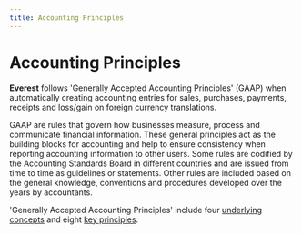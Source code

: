 ```yaml
---
title: Accounting Principles
---
```


# Accounting Principles


**Everest** follows 'Generally Accepted  Accounting Principles' (GAAP)  when automatically creating accounting entries for sales, purchases, payments,  receipts and loss/gain on foreign currency translations.


GAAP are  rules that govern how businesses measure, process and communicate financial  information. These general principles act as the building blocks for accounting  and help to ensure consistency when reporting accounting information to  other users. Some rules are codified by the Accounting Standards Board  in different countries and are issued from time to time as guidelines  or statements. Other rules are included based on the general knowledge,  conventions and procedures developed over the years by accountants.


'Generally Accepted Accounting Principles' include four [underlying  concepts]({{site.acc_baseurl}}/misc/accounting_concepts.html) and eight [key principles]({{site.acc_baseurl}}/misc/key_accounting_principles.html).
